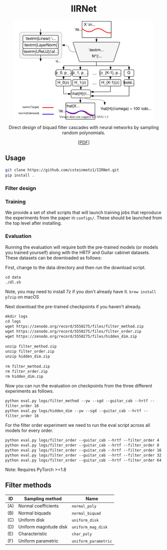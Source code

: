 <div  align="center">

# IIRNet

<img width="450px" src="docs/assets/iirnet-vertical-layers.svg">

Direct design of biquad filter cascades with neural networks by sampling random polynomials.

[[PDF]()]

</div>

## Usage

```bash
git clone https://github.com/csteinmetz1/IIRNet.git
pip install .
```

### Filter design 

### Training

We provide a set of shell scripts that will launch training jobs 
that reproduce the experiments from the paper in `configs/`.
These should be launched from the top level after installing. 

### Evaluation
Running the evaluation will require both the pre-trained models (or models you trained yourself)
along with the HRTF and Guitar cabinet datasets. 
These datasets can be downloaded as follows:

First, change to the data directory and then run the download script.
```
cd data
./dl.sh
```

Note, you may need to install 7z if you don't already have it. 
```brew install p7zip``` on macOS

Next download the pre-trained checkpoints if you haven't already.

```
mkdir logs
cd logs 
wget https://zenodo.org/record/5550275/files/filter_method.zip
wget https://zenodo.org/record/5550275/files/filter_order.zip
wget https://zenodo.org/record/5550275/files/hidden_dim.zip

unzip filter_method.zip
unzip filter_order.zip
unzip hidden_dim.zip

rm filter_method.zip
rm filter_order.zip
rm hidden_dim.zip
```

Now you can run the evaluation on checkpoints from the three different experiments as follows.

```
python eval.py logs/filter_method --yw --sgd --guitar_cab --hrtf --filter_order 16
python eval.py logs/hidden_dim --yw --sgd --guitar_cab --hrtf --filter_order 16
```

For the filter order experiment we need to run the eval script across all models for every order.
```
python eval.py logs/filter_order --guitar_cab --hrtf --filter_order 4
python eval.py logs/filter_order --guitar_cab --hrtf --filter_order 8
python eval.py logs/filter_order --guitar_cab --hrtf --filter_order 16
python eval.py logs/filter_order --guitar_cab --hrtf --filter_order 32
python eval.py logs/filter_order --guitar_cab --hrtf --filter_order 64
```

Note: Requires PyTorch >=1.8

## Filter methods 

| ID  | Sampling method        | Name                  | 
| --- | ---------------------- | --------------------- |
| (A) | Normal coefficients    |  `normal_poly`        |
| (B) | Normal biquads         |  `normal_biquad`      |
| (C) | Uniform disk           |  `uniform_disk`       |
| (D) | Uniform magnitude disk |  `uniform_mag_disk`   |
| (E) | Characteristic         |  `char_poly`          |
| (F) | Uniform parametric     |  `uniform_parametric` |